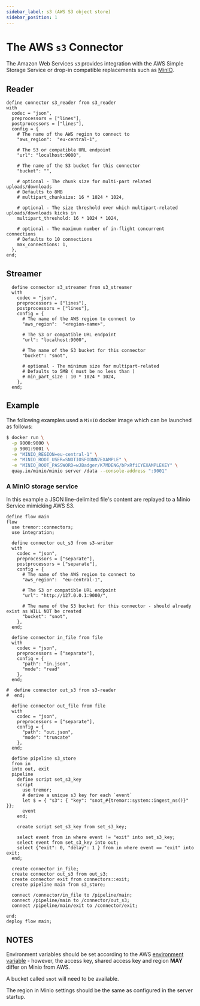 ```yaml
---
sidebar_label: s3 (AWS S3 object store)
sidebar_position: 1
---
```


# The AWS `s3` Connector

The Amazon Web Services `s3` provides integration with the AWS Simple Storage Service or
drop-in compatible replacements such as [MinIO](https://www.min.io).

## Reader

```tremor title="config.troy"
define connector s3_reader from s3_reader
with
  codec = "json",
  preprocessors = ["lines"],
  postprocessors = ["lines"],
  config = {
    # The name of the AWS region to connect to
    "aws_region":  "eu-central-1",

    # The S3 or compatible URL endpoint
    "url": "localhost:9000",

    # The name of the S3 bucket for this connector
    "bucket": "",

    # optional - The chunk size for multi-part related uploads/downloads
    # Defaults to 8MB
    # multipart_chunksize: 16 * 1024 * 1024,

    # optional - The size threshold over which multipart-related uploads/downloads kicks in
    multipart_threshold: 16 * 1024 * 1024,

    # optional - The maximum number of in-flight concurrent connections
    # Defaults to 10 connections
    max_connections: 1,
  },
end;
```

## Streamer

```tremor title="config.troy"
  define connector s3_streamer from s3_streamer
  with
    codec = "json",
    preprocessors = ["lines"],
    postprocessors = ["lines"],
    config = {
      # The name of the AWS region to connect to
      "aws_region":  "<region-name>",

      # The S3 or compatible URL endpoint
      "url": "localhost:9000",

      # The name of the S3 bucket for this connector
      "bucket": "snot",

      # optional - The minimum size for multipart-related
      # Defaults to 5MB ( must be no less than )
      # min_part_size : 10 * 1024 * 1024,
    },
  end;
```

## Example

The following examples used a `MinIO` docker image which can be launched as follows:

```bash
$ docker run \
  -p 9000:9000 \
  -p 9001:9001 \
  -e "MINIO_REGION=eu-central-1" \
  -e "MINIO_ROOT_USER=SNOTIOSFODNN7EXAMPLE" \
  -e "MINIO_ROOT_PASSWORD=wJBadger/K7MDENG/bPxRfiCYEXAMPLEKEY" \
  quay.io/minio/minio server /data --console-address ":9001"
```

### A MinIO storage service

In this example a JSON line-delimited file's content are replayed to a Minio Service mimicking AWS S3.

```tremor title="config.troy"
define flow main
flow  
  use tremor::connectors;
  use integration;

  define connector out_s3 from s3-writer
  with
    codec = "json",
    preprocessors = ["separate"],
    postprocessors = ["separate"],
    config = {
      # The name of the AWS region to connect to
      "aws_region":  "eu-central-1",

      # The S3 or compatible URL endpoint
      "url": "http://127.0.0.1:9000/",

      # The name of the S3 bucket for this connector - should already exist as WILL NOT be created
      "bucket": "snot",
    },
  end;

  define connector in_file from file
  with 
    codec = "json",
    preprocessors = ["separate"],
    config = {
      "path": "in.json",
      "mode": "read"
    },
  end;

#  define connector out_s3 from s3-reader
#  end;

  define connector out_file from file
  with 
    codec = "json",
    preprocessors = ["separate"],
    config = {
      "path": "out.json",
      "mode": "truncate"
    },
  end;

  define pipeline s3_store
  from in
  into out, exit
  pipeline
    define script set_s3_key
    script
      use tremor;
      # derive a unique s3 key for each `event`
      let $ = { "s3": { "key": "snot_#{tremor::system::ingest_ns()}" }};
      event
    end;

    create script set_s3_key from set_s3_key;

    select event from in where event != "exit" into set_s3_key;
    select event from set_s3_key into out;
    select {"exit": 0, "delay": 1 } from in where event == "exit" into exit;
  end;

  create connector in_file;
  create connector out_s3 from out_s3;
  create connector exit from connectors::exit;
  create pipeline main from s3_store;

  connect /connector/in_file to /pipeline/main;
  connect /pipeline/main to /connector/out_s3;
  connect /pipeline/main/exit to /connector/exit;
  
end;
deploy flow main;
```

## NOTES

Environment variables should be set according to the AWS [environment variable](https://docs.aws.amazon.com/cli/latest/userguide/cli-configure-envvars.html) - however, the access key, shared access key and region __MAY__ differ on Minio from AWS.

A bucket called `snot` will need to be available.

The region in Minio settings should be the same as configured in the server startup.